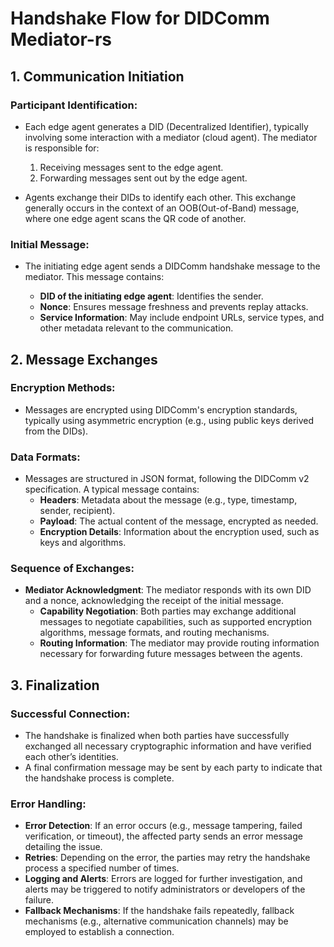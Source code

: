 # Handshake Flow for DIDComm Mediator-rs

## 1. Communication Initiation
### Participant Identification:
- Each edge agent generates a DID (Decentralized Identifier), typically involving some interaction with a mediator (cloud agent). The mediator is responsible for:
  1. Receiving messages sent to the edge agent.
  2. Forwarding messages sent out by the edge agent.
   

- Agents exchange their DIDs to identify each other. This exchange generally occurs in the context of an OOB(Out-of-Band) message, where one edge agent scans the QR code of another.
### Initial Message:
- The initiating edge agent sends a DIDComm handshake message to the mediator. This message contains:

  - **DID of the initiating edge agent**: Identifies the sender.
  - **Nonce**: Ensures message freshness and prevents replay attacks.
  - **Service Information**: May include endpoint URLs, service types, and other metadata relevant to the communication.
## 2. Message Exchanges
### Encryption Methods:
 - Messages are encrypted using DIDComm's encryption standards, typically using asymmetric encryption (e.g., using public keys derived from the DIDs).
### Data Formats:
 - Messages are structured in JSON format, following the DIDComm v2 specification. A typical message contains:
   - **Headers**: Metadata about the message (e.g., type, timestamp, sender, recipient).
   - **Payload**: The actual content of the message, encrypted as needed.
   - **Encryption Details**: Information about the encryption used, such as keys and algorithms.
### Sequence of Exchanges:
 - **Mediator Acknowledgment**: The mediator responds with its own DID and a nonce, acknowledging the receipt of the initial message.
   - **Capability Negotiation**: Both parties may exchange additional messages to negotiate capabilities, such as supported encryption algorithms, message formats, and routing mechanisms.
   - **Routing Information**: The mediator may provide routing information necessary for forwarding future messages between the agents.
## 3. Finalization
### Successful Connection:
 - The handshake is finalized when both parties have successfully exchanged all necessary cryptographic information and have verified each other’s identities.
 - A final confirmation message may be sent by each party to indicate that the handshake process is complete.
### Error Handling:
 - **Error Detection**: If an error occurs (e.g., message tampering, failed verification, or timeout), the affected party sends an error message detailing the issue.
 - **Retries**: Depending on the error, the parties may retry the handshake process a specified number of times.
 - **Logging and Alerts**: Errors are logged for further investigation, and alerts may be triggered to notify administrators or developers of the failure.
 - **Fallback Mechanisms**: If the handshake fails repeatedly, fallback mechanisms (e.g., alternative communication channels) may be employed to establish a connection.
